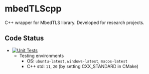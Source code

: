 # mbedTLScpp

C++ wrapper for MbedTLS library. Developed for research projects.

## Code Status
- [![Unit Tests](https://github.com/zhenghaven/mbedTLScpp/actions/workflows/unit-tests.yaml/badge.svg?branch=main)](https://github.com/zhenghaven/mbedTLScpp/actions/workflows/unit-tests.yaml)
	- Testing environments
		- OS: `ubuntu-latest`, `windows-latest`, `macos-latest`
		- C++ std: `11`, `20` (by setting CXX_STANDARD in CMake)
